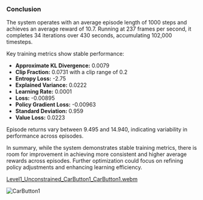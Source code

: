 ### Conclusion

The system operates with an average episode length of 1000 steps and achieves an average reward of 10.7. Running at 237 frames per second, it completes 34 iterations over 430 seconds, accumulating 102,000 timesteps.

Key training metrics show stable performance:
- **Approximate KL Divergence:** 0.0079
- **Clip Fraction:** 0.0731 with a clip range of 0.2
- **Entropy Loss:** -2.75
- **Explained Variance:** 0.0222
- **Learning Rate:** 0.0001
- **Loss:** -0.00895
- **Policy Gradient Loss:** -0.00963
- **Standard Deviation:** 0.959
- **Value Loss:** 0.0223

Episode returns vary between 9.495 and 14.940, indicating variability in performance across episodes.

In summary, while the system demonstrates stable training metrics, there is room for improvement in achieving more consistent and higher average rewards across episodes. Further optimization could focus on refining policy adjustments and enhancing learning efficiency.

[Level1_Unconstrained_CarButton1_CarButton1.webm](https://github.com/Naveed776/Safe_expolration_RL_SafetyGym/assets/91262613/8859870a-47ad-4474-b98c-64f9504eb978)


![CarButton1](https://github.com/Naveed776/Safe_expolration_RL_SafetyGym/assets/91262613/e3ae8ffb-0af5-40e8-bed7-a4b2f319d54a)
